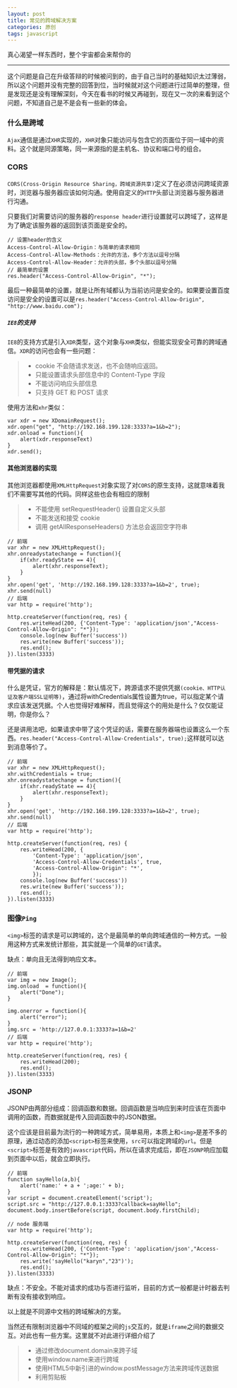 ```yaml
---
layout: post
title: 常见的跨域解决方案
categories: 原创
tags: javascript
---
```


真心渴望一样东西时，整个宇宙都会来帮你的

<!--more-->

* * *

这个问题是自己在升级答辩的时候被问到的，由于自己当时的基础知识太过薄弱，所以这个问题并没有完整的回答到位，当时候就对这个问题进行过简单的整理，但是发现还是没有理解深刻，今天在看书的时候又再碰到，现在又一次的来看到这个问题，不知道自己是不是会有一些新的体会。

### 什么是跨域

`Ajax`通信是通过`XHR`实现的，`XHR`对象只能访问与包含它的页面位于同一域中的资料。这个就是同源策略，同一来源指的是主机名、协议和端口号的组合。

### CORS

`CORS(Cross-Origin Resource Sharing，跨域资源共享)`定义了在必须访问跨域资源时，浏览器与服务器应该如何沟通。使用自定义的`HTTP`头部让浏览器与服务器进行沟通。

只要我们对需要访问的服务器的`response header`进行设置就可以跨域了，这样是为了确定该服务器的返回到该页面是安全的。

    // 设置header的含义
    Access-Control-Allow-Origin：与简单的请求相同
    Access-Control-Allow-Methods：允许的方法，多个方法以逗号分隔
    Access-Control-Allow-Header：允许的头部，多个头部以逗号分隔
    // 最简单的设置
    res.header("Access-Control-Allow-Origin", "*");

最后一种最简单的设置，就是让所有域都认为当前访问是安全的。如果要设置百度访问是安全的设置可以是`res.header("Access-Control-Allow-Origin", "http://www.baidu.com");`

##### `IE8`的支持

`IE8`的支持方式是引入`XDR`类型，这个对象与`XHR`类似，但能实现安全可靠的跨域通信。`XDR`的访问也会有一些问题：

> * cookie 不会随请求发送，也不会随响应返回。
> * 只能设置请求头部信息中的 Content-Type 字段
> * 不能访问响应头部信息
> * 只支持 GET 和 POST 请求

使用方法和`xhr`类似：

    var xdr = new XDomainRequest();
    xdr.open("get", "http://192.168.199.128:3333?a=1&b=2");
    xdr.onload = function(){
        alert(xdr.responseText)
    }
    xdr.send();

#### 其他浏览器的实现

其他浏览器都使用`XMLHttpRequest`对象实现了对`CORS`的原生支持，这就意味着我们不需要写其他的代码。同样这些也会有相应的限制

> * 不能使用 setRequestHeader() 设置自定义头部
> * 不能发送和接受 cookie
> * 调用 getAllResponseHeaders() 方法总会返回空字符串

    // 前端
    var xhr = new XMLHttpRequest();
    xhr.onreadystatechange = function(){
        if(xhr.readyState == 4){
            alert(xhr.responseText);
        }
    }
    xhr.open('get', 'http://192.168.199.128:3333?a=1&b=2', true);
    xhr.send(null)
    // 后端
    var http = require('http');

    http.createServer(function(req, res) {
        res.writeHead(200, {'Content-Type': 'application/json',"Access-Control-Allow-Origin": "*"});
        console.log(new Buffer('success'))
        res.write(new Buffer('success'));
        res.end();
    }).listen(3333)

#### 带凭据的请求

什么是凭证，官方的解释是：默认情况下，跨源请求不提供凭据`(cookie、HTTP认证及客户端SSL证明等)`，通过将withCredentials属性设置为true，可以指定某个请求应该发送凭据。个人也觉得好难解释，而且觉得这个的用处是什么？仅仅能证明，你是你么？

还是讲用法吧，如果请求中带了这个凭证的话，需要在服务器端也设置这么一个东西。`res.header("Access-Control-Allow-Credentials", true);`这样就可以达到消息等价了。

    // 前端
    var xhr = new XMLHttpRequest();
    xhr.withCredentials = true;
    xhr.onreadystatechange = function(){
        if(xhr.readyState == 4){
            alert(xhr.responseText);
        }
    }
    xhr.open('get', 'http://192.168.199.128:3333?a=1&b=2', true);
    xhr.send(null)
    // 后端
    var http = require('http');

    http.createServer(function(req, res) {
        res.writeHead(200, {
            'Content-Type': 'application/json',
            'Access-Control-Allow-Credentials', true,
            'Access-Control-Allow-Origin": "*',
            });
        console.log(new Buffer('success'))
        res.write(new Buffer('success'));
        res.end();
    }).listen(3333)


### 图像`Ping`

`<img>`标签的请求是可以跨域的，这个是最简单的单向跨域通信的一种方式。一般用这种方式来发统计那些，其实就是一个简单的`GET`请求。

缺点：单向且无法得到响应文本。

    // 前端
    var img = new Image();
    img.onload  = function(){
        alert("Done");
    }

    img.onerror = function(){
        alert("error");
    }
    img.src = 'http://127.0.0.1:3333?a=1&b=2'
    // 后端
    var http = require('http');

    http.createServer(function(req, res) {
        res.writeHead(200);
        res.end();
    }).listen(3333)

### JSONP

JSONP由两部分组成：回调函数和数据。回调函数是当响应到来时应该在页面中调用的函数，而数据就是传入回调函数中的JSON数据。

这个应该是目前最为流行的一种跨域方式，简单易用，本质上和`<img>`是差不多的原理，通过动态的添加`<script>`标签来使用，`src`可以指定跨域的`url`。但是`<script>`标签是有效的`javascript`代码，所以在请求完成后，即在`JSONP`响应加载到页面中以后，就会立即执行。

    // 前端
    function sayHello(a,b){
        alert('name:' + a + ';age:' + b);
    }
    var script = document.createElement('script');
    script.src = "http://127.0.0.1:3333?callback=sayHello";
    document.body.insertBefore(script, document.body.firstChild);

    // node 服务端
    var http = require('http');

    http.createServer(function(req, res) {
        res.writeHead(200, {'Content-Type': 'application/json',"Access-Control-Allow-Origin": "*"});
        res.write('sayHello("karyn","23")');
        res.end();
    }).listen(3333)

缺点：不安全。不能对请求的成功与否进行监听，目前的方式一般都是计时器去判断有没有接收到响应。

以上就是不同源中文档的跨域解决的方案。

当然还有限制浏览器中不同域的框架之间的`js`交互的，就是`iframe`之间的数据交互。对此也有一些方案。这里就不对此进行详细介绍了

> * 通过修改document.domain来跨子域
> * 使用window.name来进行跨域
> * 使用HTML5中新引进的window.postMessage方法来跨域传送数据
> * 利用剪贴板
